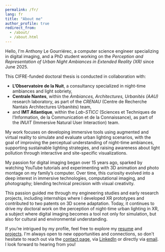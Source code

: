 ```yaml
---
permalink: /fr/
lang: fr
title: "About me"
author_profile: true
redirect_from: 
  - /about/
  - /about.html
---
```


Hello, I'm Anthony Le Gourriérec, a computer science engineer specializing in digital imaging, and a PhD student working on the *Perception and Representation of Urban Night Ambiances in Extended Reality (XR)* since June 2025.

This CIFRE-funded doctoral thesis is conducted in collaboration with:

- **L’Observatoire de la Nuit**, a consultancy specialized in night-time ambiances and light sobriety,
- **Centrale Nantes**, within the *Ambiances, Architectures, Urbanités (AAU)* research laboratory, as part of the *CRENAU* (Centre de Recherche Nantais Architectures Urbanités) team,
- and **IMT Atlantique**, within the *Lab-STICC* (Sciences et Techniques de l’Information, de la Communication et de la Connaissance), as part of the *INUIT* (Immersive Natural User Interaction) team.

My work focuses on developing immersive tools using augmented and virtual reality to simulate and evaluate urban lighting scenarios, with the goal of improving the perceptual understanding of night-time ambiances, supporting sustainable lighting strategies, and raising awareness about light pollution through interactive and site-specific visualizations.

My passion for digital imaging began over 15 years ago, sparked by watching YouTube tutorials and experimenting with 3D animation and photo montage on my family’s computer. Over time, this curiosity evolved into a deep interest in immersive technologies, computational imaging, and photography; blending technical precision with visual creativity.

This passion guided me through my engineering studies and early research projects, including internships where I developed XR prototypes and contributed to two patents on 3D scene adaptation. Today, it continues to drive my doctoral work on the perception of night-time urban lighting in XR, a subject where digital imaging becomes a tool not only for simulation, but also for cultural and environmental understanding.

If you’re intrigued by my profile, feel free to explore my [resume](/cv/) and [projects](/portfolio/). I'm always open to new opportunities and connections, so don't hesitate to reach out via the [contact page](/contact), via [LinkedIn](https://www.linkedin.com/in/anthonylegourrierec) or directly via [email](mailto:anthonylegourrierec@gmail.com). I look forward to hearing from you!